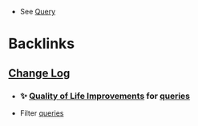 - See [Query](<Query.md>)

# Backlinks
## [Change Log](<Change Log.md>)
- ### ✨ [Quality of Life Improvements](<Quality of Life Improvements.md>) for [queries](<queries.md>)

- Filter [queries](<queries.md>)

